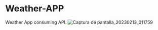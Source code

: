 # Weather-APP
Weather App consuming API.
![Captura de pantalla_20230213_011759](https://user-images.githubusercontent.com/75251753/218376810-023d39c7-f027-43fe-846f-e5a47afecafb.png)
